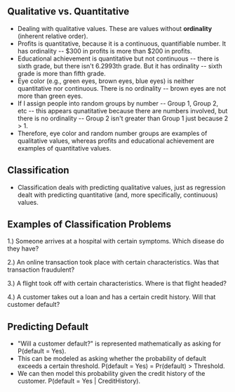 ## Qualitative vs. Quantitative

* Dealing with qualitative values.  These are values without **ordinality** (inherent relative order).
* Profits is quantitative, because it is a continuous, quantifiable number.  It has ordinality -- $300 in profits is more than $200 in profits.
* Educational achievement is quantitative but not continuous -- there is sixth grade, but there isn't 6.2993th grade.  But it has ordinality -- sixth grade is more than fifth grade.
* Eye color (e.g., green eyes, brown eyes, blue eyes) is neither quantitative nor continuous.  There is no ordinality -- brown eyes are not more than green eyes.
* If I assign people into random groups by number -- Group 1, Group 2, etc -- this appears qunatitative because there are numbers involved, but there is no ordinality -- Group 2 isn't greater than Group 1 just because 2 > 1.
* Therefore, eye color and random number groups are examples of qualitative values, whereas profits and educational achievement are examples of quantitative values.


## Classification

* Classification deals with predicting qualitative values, just as regression dealt with predicting quantitative (and, more specifically, continuous) values.


## Examples of Classification Problems

1.) Someone arrives at a hospital with certain symptoms.  Which disease do they have?

2.) An online transaction took place with certain characteristics.  Was that transaction fraudulent?

3.) A flight took off with certain characteristics.  Where is that flight headed?

4.) A customer takes out a loan and has a certain credit history.  Will that customer default?


## Predicting Default

* "Will a customer default?" is represented mathematically as asking for P(default = Yes).
* This can be modeled as asking whether the probability of default exceeds a certain threshold.  P(default = Yes) = Pr(default) > Threshold.
* We can then model this probability given the credit history of the customer.  P(default = Yes | CreditHistory).
